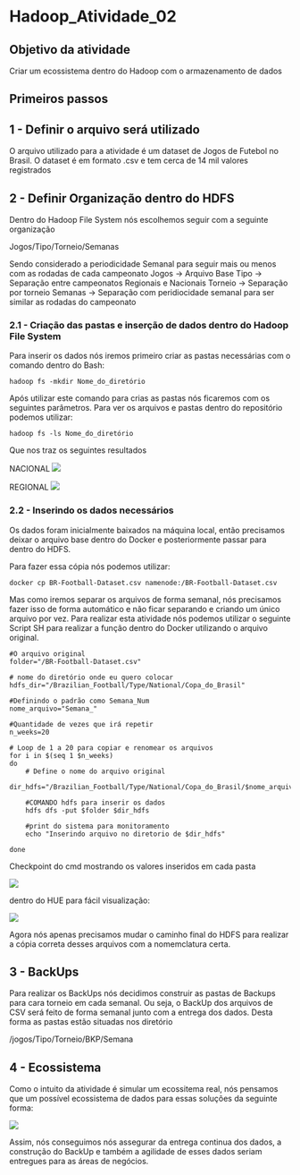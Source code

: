 # Hadoop_Atividade_02

## Objetivo da atividade
Criar um ecossistema dentro do Hadoop com o armazenamento de dados 


## Primeiros passos

## 1 - Definir o arquivo será utilizado 
O arquivo utilizado para a atividade é um dataset de Jogos de Futebol no Brasil. 
O dataset é em formato .csv e tem cerca de 14 mil valores registrados

## 2 - Definir Organização dentro do HDFS 
Dentro do Hadoop File System nós escolhemos seguir com a seguinte organização 

Jogos/Tipo/Torneio/Semanas

Sendo considerado a periodicidade Semanal para seguir mais ou menos com as rodadas de cada campeonato 
Jogos -> Arquivo Base 
Tipo -> Separação entre campeonatos Regionais e Nacionais 
Torneio -> Separação por torneio 
Semanas -> Separação com peridiocidade semanal para ser similar as rodadas do campeonato

### 2.1 - Criação das pastas e inserção de dados dentro do Hadoop File System 
Para inserir os dados nós iremos primeiro criar as pastas necessárias com o comando dentro do Bash: 

```
hadoop fs -mkdir Nome_do_diretório
```

Após utilizar este comando para crias as pastas nós ficaremos com os seguintes parâmetros.
Para ver os arquivos e pastas dentro do repositório podemos utilizar:

```
hadoop fs -ls Nome_do_diretório
```

Que nos traz os seguintes resultados

NACIONAL
<img src='https://user-images.githubusercontent.com/64543476/235367299-ca5e0c82-30e8-45d2-8e00-2dac3e5ced69.jpeg'></img>

REGIONAL
<img src='https://user-images.githubusercontent.com/64543476/235367303-9cdf335c-861e-42f3-ba00-78a97eb2a492.jpeg'></img>

### 2.2 - Inserindo os dados necessários 
Os dados foram inicialmente baixados na máquina local, então precisamos deixar o arquivo base dentro do Docker e posteriormente passar para dentro do HDFS.

Para fazer essa cópia nós podemos utilizar:

```
docker cp BR-Football-Dataset.csv namenode:/BR-Football-Dataset.csv 
```

Mas como iremos separar os arquivos de forma semanal, nós precisamos fazer isso de forma automático e não ficar separando e criando um único arquivo por vez. Para realizar esta atividade nós podemos utilizar o seguinte Script SH para realizar a função dentro do Docker utilizando o arquivo original. 

```
#O arquivo original
folder="/BR-Football-Dataset.csv"

# nome do diretório onde eu quero colocar
hdfs_dir="/Brazilian_Football/Type/National/Copa_do_Brasil"

#Definindo o padrão como Semana_Num
nome_arquivo="Semana_"

#Quantidade de vezes que irá repetir
n_weeks=20

# Loop de 1 a 20 para copiar e renomear os arquivos
for i in $(seq 1 $n_weeks) 
do
    # Define o nome do arquivo original
    dir_hdfs="/Brazilian_Football/Type/National/Copa_do_Brasil/$nome_arquivo$i"

    #COMANDO hdfs para inserir os dados
    hdfs dfs -put $folder $dir_hdfs

    #print do sistema para monitoramento
    echo "Inserindo arquivo no diretorio de $dir_hdfs"

done
```

Checkpoint do cmd mostrando os valores inseridos em cada pasta 

<img src='https://user-images.githubusercontent.com/64543476/235368172-35d96848-378a-4bf7-a9ac-352c7cbf56f8.png'></img>

dentro do HUE para fácil visualização: 

<img src='https://user-images.githubusercontent.com/64543476/235368233-7e679cfd-9db7-4a8a-b77d-56ae49c07741.png'></img>

Agora nós apenas precisamos mudar o caminho final do HDFS para realizar a cópia correta desses arquivos com a nomemclatura certa. 

## 3 - BackUps 
Para realizar os BackUps nós decidimos construir as pastas de Backups para cara torneio em cada semanal. 
Ou seja, o BackUp dos arquivos de CSV será feito de forma semanal junto com a entrega dos dados. Desta forma as pastas estão situadas nos diretório

/jogos/Tipo/Torneio/BKP/Semana



## 4 - Ecossistema 
Como o intuito da atividade é simular um ecossitema real, nós pensamos que um possível ecossistema de dados para essas soluções da seguinte forma: 

<img src='https://user-images.githubusercontent.com/64543476/235394179-ed62597a-3535-4458-b68d-b8f08bf99848.png'></img>

Assim, nós conseguimos nós assegurar da entrega continua dos dados, a construção do BackUp e também a agilidade de esses dados seriam entregues para as áreas de negócios. 












